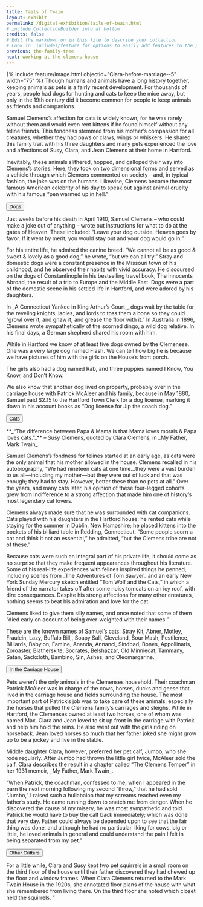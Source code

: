 ```yaml
---
title: Tails of Twain
layout: exhibit
permalink: /digital-exhibition/tails-of-twain.html
# include CollectionBuilder info at bottom
credits: false
# Edit the markdown on in this file to describe your collection
# Look in _includes/feature for options to easily add features to the page
previous: the-family-tree
next: working-at-the-clemens-house
---
```


{% include feature/image.html objectid="Clara-before-marriage--5" width="75" %}
Though humans and animals have a long history together, keeping animals as pets is a fairly recent development. For thousands of years, people had dogs for hunting and cats to keep the mice away, but only in the 19th century did it become common for people to keep animals as friends and companions.

Samuel Clemens’s affection for cats is widely known, for he was rarely without them and would even rent kittens if he found himself without any feline friends. This fondness stemmed from his mother’s compassion for all creatures, whether they had paws or claws, wings or whiskers.  He shared this family trait with his three daughters and many pets experienced the love and affections of Susy, Clara, and Jean Clemens at their home in Hartford. 

Inevitably, these animals slithered, hopped, and galloped their way into Clemens’s stories. Here, they took on two dimensional forms and served as a vehicle through which Clemens commented on society – and, in typical fashion, the joke was on the humans. Likewise, Clemens became the most famous American celebrity of his day to speak out against animal cruelty with his famous “pen warmed up in hell.”

<button type="button" class="collapsible">Dogs</button>
<div class="content">
   <p>Just weeks before his death in April 1910, Samuel Clemens – who could make a joke out of anything – wrote out instructions for what to do at the gates of Heaven. These included: “Leave your dog outside. Heaven goes by favor. If it went by merit, you would stay out and your dog would go in.” </p>
<p>For his entire life, he admired the canine breed. “We cannot all be as good & sweet & lovely as a good dog,” he wrote, “but we can all try.” Stray and domestic dogs were a constant presence in the Missouri town of his childhood, and he observed their habits with vivid accuracy. He discoursed on the dogs of Constantinople in his bestselling travel book, The Innocents Abroad, the result of a trip to Europe and the Middle East. Dogs were a part of the domestic scene in his settled life in Hartford, and were adored by his daughters. </p>
<p>In _A Connecticut Yankee in King Arthur’s Court_, dogs wait by the table for the reveling knights, ladies, and lords to toss them a bone so they could “growl over it, and gnaw it, and grease the floor with it.” In Australia in 1896, Clemens wrote sympathetically of the scorned dingo, a wild dog relative. In his final days, a German shepherd shared his room with him.</p>
<p>While in Hartford we know of at least five dogs owned by the Clemenese. One was a very large dog named Flash. We can tell how big he is because we have pictures of him with the girls on the House’s front porch. </p>
<p>The girls also had a dog named Rab, and three puppies named I Know, You Know, and Don’t Know. </p>
<p>We also know that another dog lived on property, probably over in the carriage house with Patrick McAleer and his family, because in May 1880, Samuel paid $2.15 to the  Hartford Town Clerk for a dog license, marking it down in his account books as “Dog license for Jip the coach dog.” </p>
      </div>

<button type="button" class="collapsible">Cats</button>
<div class="content">
    <p>**_“The difference between Papa & Mama is that Mama loves morals & Papa loves cats.”_** – Susy Clemens, quoted by Clara Clemens, in _My Father, Mark Twain_</p>
 <p>Samuel Clemens’s fondness for felines started at an early age, as cats were the only animal that his mother allowed in the house. Clemens recalled in his autobiography, “We had nineteen cats at one time…they were a vast burden to us all—including my mother—but they were out of luck and that was enough; they had to stay. However, better these than no pets at all.” Over the years, and many cats later, his opinion of these four-legged cohorts grew from indifference to a strong affection that made him one of history’s most legendary cat lovers.</p>
 <p>Clemens always made sure that he was surrounded with cat companions. Cats played with his daughters in the Hartford house; he rented cats while staying for the summer in Dublin, New Hampshire; he placed kittens into the pockets of his billiard table in Redding, Connecticut. “Some people scorn a cat and think it not an essential,” he admitted, “but the Clemens tribe are not of these.” </p>
 <p>Because cats were such an integral part of his private life, it should come as no surprise that they make frequent appearances throughout his literature. Some of his real-life experiences with felines inspired things he penned, including scenes from _The Adventures of Tom Sawyer_ and an early New York Sunday Mercury sketch entitled “Tom Wolf and the Cats,” in which a friend of the narrator takes off after some noisy tomcats on an icy roof, with dire consequences. Despite his strong affections for many other creatures, nothing seems to beat his admiration and love for the cat. </p>
 <p>Clemens liked to give them silly names, and once noted that some of them “died early on account of being over-weighted with their names.” </p>
 <p>These are the known names of Samuel’s cats: Stray Kit, Abner, Motley, Fraulein, Lazy, Buffalo Bill,, Soapy Sall, Cleveland, Sour Mash, Pestilence, Billiards, Babylon, Famine, Ananda, Annanci, Sindbad, Bones, Appollinaris, Zoroaster, Blatherskite, Socrates, Belshazzar, Old Minniecat, Tammany, Satan, Sackcloth, Bambino, Sin, Ashes, and Oleomargarine. </p>
      </div>
<button type="button" class="collapsible">In the Carriage House</button>
<div class="content">
     <p>Pets weren’t the only animals in the Clemenses household. Their coachman Patrick McAleer was in charge of the cows, horses, ducks and geese that lived in the carriage house and fields surrounding the house. The most important part of Patrick’s job was to take care of these animals, especially the horses that pulled the Clemens family’s carriages and sleighs. While in Hartford, the Clemenses owned at least two horses, one of whom was named Max. Clara and Jean loved to sit up front in the carriage with Patrick and help him hold the reins. He also went out with the girls riding on horseback. Jean loved horses so much that her father joked she might grow up to be a jockey and live in the stable.</p>
 <p>Middle daughter Clara, however, preferred her pet calf, Jumbo, who she rode regularly. After Jumbo had thrown the little girl twice, McAleer sold the calf. Clara describes the result in a chapter called “The Clemens Temper” in her 1931 memoir, _My Father, Mark Twain_.</p>
 <p>“When Patrick, the coachman, confessed to me, when I appeared in the barn the next morning following my second “throw,” that he had sold “Jumbo,” I raised such a hullabaloo that my screams reached even my father’s study. He came running down to snatch me from danger. When he discovered the cause of my misery, he was most sympathetic and told Patrick he would have to buy the calf back immediately; which was done that very day. Father could always be depended upon to see that the fair thing was done, and although he had no particular liking for cows, big or little, he loved animals in general and could understand the pain I felt in being separated from my pet.”</p>
      </div>
      <button type="button" class="collapsible">Other Critters</button>
<div class="content">
     <p>For a little while, Clara and Susy kept two pet squirrels in a small room on the third floor of the house until their father discovered they had chewed up the floor and window frames. When Clara Clemens returned to the Mark Twain House in the 1920s, she annotated floor plans of the house with what she remembered from living there. On the third floor she noted which closet held the squirrels. ”</p>
      </div>
